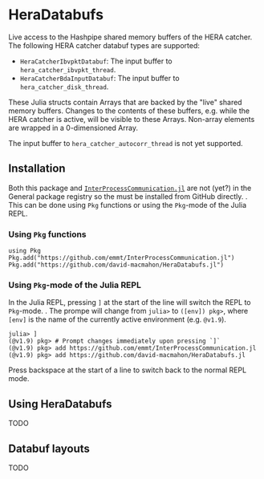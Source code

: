 # HeraDatabufs

Live access to the Hashpipe shared memory buffers of the HERA catcher.  The
following HERA catcher databuf types are supported:

- `HeraCatcherIbvpktDatabuf`: The input buffer to `hera_catcher_ibvpkt_thread`.
- `HeraCatcherBdaInputDatabuf`: The input buffer to `hera_catcher_disk_thread`.

These Julia structs contain Arrays that are backed by the "live" shared memory
buffers.  Changes to the contents of these buffers, e.g. while the HERA catcher
is active, will be visible to these Arrays.  Non-array elements are wrapped in
a 0-dimensioned Array.

The input buffer to `hera_catcher_autocorr_thread` is not yet supported.

## Installation

Both this package and [`InterProcessCommunication.jl`](
https://github.com/emmt/InterProcessCommunication.jl.git) are not (yet?) in the
General package registry so the must be installed from GitHub directly. . This
can be done using `Pkg` functions or using the `Pkg`-mode of the Julia REPL.

### Using `Pkg` functions

```
using Pkg
Pkg.add("https://github.com/emmt/InterProcessCommunication.jl")
Pkg.add("https://github.com/david-macmahon/HeraDatabufs.jl")
```

### Using `Pkg`-mode of the Julia REPL

In the Julia REPL, pressing `]` at the start of the line will switch the REPL
to `Pkg`-mode. . The prompe will change from `julia>` to `([env]) pkg>`, where
`[env]` is the name of the currently active environment (e.g. `@v1.9`).

```
julia> ]
(@v1.9) pkg> # Prompt changes immediately upon pressing `]`
(@v1.9) pkg> add https://github.com/emmt/InterProcessCommunication.jl
(@v1.9) pkg> add https://github.com/david-macmahon/HeraDatabufs.jl
```

Press backspace at the start of a line to switch back to the normal REPL mode.

## Using HeraDatabufs

TODO

## Databuf layouts

TODO
